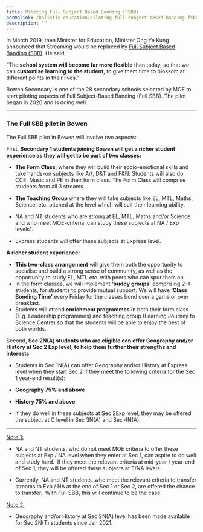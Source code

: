 ```yaml
---
title: Piloting Full Subject Based Banding (FSBB)
permalink: /holistic-education/piloting-full-subject-based-banding-fsbb
description: ""
---
```

In March 2019, then Minister for Education, Minister Ong Ye Kung announced that Streaming would be replaced by [Full Subject Based Banding (SBB)](https://www.straitstimes.com/singapore/education/streaming-into-normal-and-express-in-secondary-schools-to-stop-in-2024-to-be). He said, 

“The **school system will become far more flexible** than today, so that we can **customise learning to the student**, to give them time to blossom at different points in their lives.”  

Bowen Secondary is one of the 28 secondary schools selected by MOE to start piloting aspects of Full Subject-Based Banding (Full SBB). The pilot began in 2020 and is doing well.

------

### The Full SBB pilot in Bowen


The Full SBB pilot in Bowen will involve two aspects:

First, **Secondary 1 students joining Bowen will get a richer student experience as they will get to be part of two classes:**

*   **The Form Class**, where they will build their socio-emotional skills and take hands-on subjects like Art, D&T and F&N. Students will also do CCE, Music and PE in their form class. The Form Class will comprise students from all 3 streams.  
      
    
*   **The Teaching Group** where they will take subjects like EL, MTL, Maths, Science, etc. pitched at the level which will suit their learning ability. 

*   NA and NT students who are strong at EL, MTL, Maths and/or Science and who meet MOE-criteria, can study these subjects at NA / Exp levels1. 
*   Express students will offer these subjects at Express level.

  

**A richer student experience:**  

*   **This two-class arrangement** will give them both the opportunity to socialise and build a strong sense of community, as well as the opportunity to study EL, MTL etc. with peers who can spur them on. 
*   In the form classes, we will implement **‘buddy groups’** comprising 2-4 students, for students to provide mutual support. We will have ‘**Class Bonding Time’** every Friday for the classes bond over a game or over breakfast. 
*   Students will attend **enrichment programmes** in both their form class (E.g. Leadership programmes) and teaching group (Learning Journey to Science Centre) so that the students will be able to enjoy the best of both worlds.

  

Second, **Sec 2N(A) students who are eligible can offer Geography and/or History at Sec 2 Exp level, to help them further their strengths and interests**

*   Students in Sec 1N(A) can offer Geography and/or History at Express level when they start Sec 2 if they meet the following criteria for the Sec 1 year-end result(s): 

*   **Geography 75% and above**
*   **History 75% and above**

*   If they do well in these subjects at Sec 2Exp level, they may be offered the subject at O level in Sec 3N(A) and Sec 4N(A).

-------

<u>Note 1:</u>

*   NA and NT students, who do not meet MOE criteria to offer these subjects at Exp / NA level when they enter at Sec 1, can aspire to do well and study hard.  If they meet the relevant criteria at mid-year / year-end of Sec 1, they will be offered these subjects at E/NA levels. 

*   Currently, NA and NT students, who meet the relevant criteria to transfer streams to Exp / NA at the end of Sec 1 or Sec 2, are offered the chance to transfer.  With Full SBB, this will continue to be the case.

<u>Note 2:</u>

*   Geography and/or History at Sec 2N(A) level has been made available for Sec 2N(T) students since Jan 2021.  

